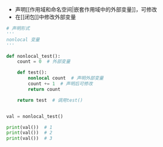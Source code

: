 - 声明[[作用域和命名空间|嵌套作用域中的外部变量]]，可修改
- 在[[闭包]]中修改外部变量
```python
# 声明形式
'''
nonlocal 变量
'''

def nonlocal_test():
    count = 0  # 外部变量

    def test():
        nonlocal count  # 声明外部变量
        count += 1  # 声明后可修改
        return count

    return test  # 调用test()


val = nonlocal_test()

print(val())  # 1
print(val())  # 2
print(val())  # 3
```


